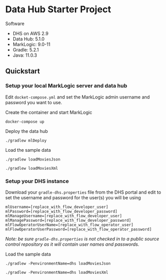 # Data Hub Starter Project

Software
* DHS on AWS 2.9
* Data Hub: 5.1.0
* MarkLogic: 9.0-11
* Gradle: 5.2.1
* Java: 11.0.3

## Quickstart

### Setup your local MarkLogic server and data hub
Edit `docket-compose.yml` and set the MarkLogic admin username and password you want to use.

Create the container and start MarkLogic

```docker-compose up```

Deploy the data hub

```./gradlew mlDeploy```

Load the sample data

```./gradlew loadMoviesJson```

```./gradlew loadMoviesXml```

### Setup your DHS instance
Download your `gradle-dhs.properties` file from the DHS portal and edit to set the username and password for the user(s) you will be using

```
mlUsername=[replace_with_flow_developer_user]
mlPassword=[replace_with_flow_developer_password]
mlManageUsername=[replace_with_flow_developer_user]
mlManagePassword=[replace_with_flow_developer_password]
mlFlowOperatorUserName=[replace_with_flow_operator_user]
mlFlowOperatorUserPassword=[replace_with_flow_operator_password]
```

_Note: be sure `gradle-dhs.properties` is not checked in to a public source control repository as it will contain user names and passwords._

Load the sample data

```./gradlew -PenvironmentName=dhs loadMoviesJson```

```./gradlew -PenvironmentName=dhs loadMoviesXml```